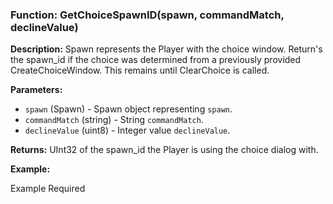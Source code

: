 ### Function: GetChoiceSpawnID(spawn, commandMatch, declineValue)

**Description:**
Spawn represents the Player with the choice window.  Return's the spawn_id if the choice was determined from a previously provided CreateChoiceWindow.  This remains until ClearChoice is called.

**Parameters:**
- `spawn` (Spawn) - Spawn object representing `spawn`.
- `commandMatch` (string) - String `commandMatch`.
- `declineValue` (uint8) - Integer value `declineValue`.

**Returns:** UInt32 of the spawn_id the Player is using the choice dialog with.

**Example:**

Example Required
